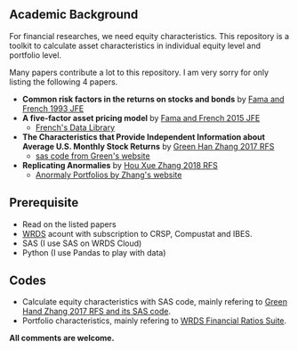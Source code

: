 
## Academic Background

For financial researches, we need equity characteristics. This repository is a toolkit to calculate asset characteristics in individual equity level and portfolio level.

Many papers contribute a lot to this repository. I am very sorry for only listing the following 4 papers.
- **Common risk factors in the returns on stocks and bonds** by [Fama and French 1993 JFE](https://doi.org/10.1016/0304-405X(93)90023-5)
- **A five-factor asset pricing model** by [Fama and French 2015 JFE](https://doi.org/10.1016/j.jfineco.2014.10.010)
  - [French's Data Library](http://mba.tuck.dartmouth.edu/pages/faculty/ken.french/data_library.html)
- **The Characteristics that Provide Independent Information about Average U.S. Monthly Stock Returns** by [Green Han Zhang 2017 RFS](https://doi.org/10.1093/rfs/hhx019)
  - [sas code from Green's website](https://drive.google.com/file/d/0BwwEXkCgXEdRQWZreUpKOHBXOUU/view)
- **Replicating Anormalies** by [Hou Xue Zhang 2018 RFS](https://doi.org/10.1093/rfs/hhy131)
  - [Anormaly Portfolios by Zhang's website](http://global-q.org/index.html)

## Prerequisite

- Read on the listed papers
- [WRDS](https://wrds-web.wharton.upenn.edu) acount with subscription to CRSP, Compustat and IBES.
- SAS (I use SAS on WRDS Cloud)
- Python (I use Pandas to play with data)

## Codes

- Calculate equity characteristics with SAS code, mainly refering to [Green Hand Zhang 2017 RFS and its SAS code](https://drive.google.com/file/d/0BwwEXkCgXEdRQWZreUpKOHBXOUU/view).
- Portfolio characteristics, mainly refering to [WRDS Financial Ratios Suite](https://wrds-www.wharton.upenn.edu/pages/support/research-wrds/sample-programs/wrds-sample-programs/wrds-financial-ratios-suite/).


**All comments are welcome.**
